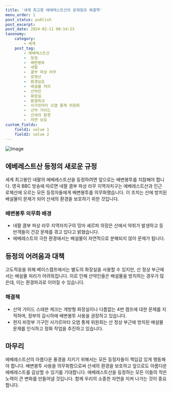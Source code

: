 ```yaml
---
title: '세계 최고봉 에베레스트산의 문제점과 해결책'
menu_order: 1
post_status: publish
post_excerpt: 
post_date: 2024-02-11 00:14:23
taxonomy:
    category:
        - 세계
    post_tag:
        - 에베레스트산
        -  등정
        -  배변봉투
        -  네팔
        -  쿰부 파상 라무
        -  로체산
        -  환경보호
        -  배설물 처리
        -  산악인
        -  화장실
        -  환경파괴
        -  사가르마타 오염 통제 위원회
        -  산악 가이드
        -  산세의 환경
        -  자연 보호
custom_fields:
    field1: value 1
    field2: value 2
---
```


![Image](https://imgnews.pstatic.net/image/011/2024/02/10/0004298244_001_20240210204901022.jpg?type=w647)

## 에베레스트산 등정의 새로운 규정
세계 최고봉인 네팔의 에베레스트산을 등정하려면 앞으로는 배변봉투를 지참해야 합니다. 영국 BBC 방송에 따르면 네팔 쿰부 파상 라무 지역자치구는 에베레스트산과 인근 로체산에 오르는 모든 등정자들에게 배변봉투를 의무화했습니다. 이 조치는 산에 방치된 배설물이 문제가 되어 산세의 환경을 보호하기 위한 것입니다.
### 배변봉투 의무화 배경
- 네팔 쿰부 파상 라무 지역자치구의 밍마 셰르파 의장은 산에서 악취가 발생하고 등반객들이 건강 문제를 겪고 있다고 밝혔습니다.
- 에베레스트의 극한 환경에서는 배설물이 자연적으로 분해되지 않아 문제가 됩니다.
## 등정의 어려움과 대책
고도적응을 위해 베이스캠프에서는 별도의 화장실을 사용할 수 있지만, 산 정상 부근에서는 배설물 처리가 어려워집니다. 이로 인해 산악인들은 배설물을 방치하는 경우가 많은데, 이는 환경파괴로 이어질 수 있습니다.
### 해결책
- 산악 가이드 스테판 케크는 개방형 화장실이나 다름없는 4번 캠프에 대한 문제를 지적하며, 정부의 감시하에 배변봉투 사용을 권장하고 있습니다.
- 현지 비정부 기구인 사가르마타 오염 통제 위원회는 산 정상 부근에 방치된 배설물 문제를 인식하고 정화 작업을 추진하고 있습니다.
## 마무리
에베레스트산의 아름다운 풍경을 지키기 위해서는 모든 등정자들이 책임감 있게 행동해야 합니다. 배변봉투 사용을 의무화함으로써 산세의 환경을 보호하고 앞으로도 아름다운 에베레스트를 감상할 수 있기를 기대합니다.
에베레스트산을 등정하는 모든 이들의 작은 노력이 큰 변화를 만들어낼 것입니다. 함께 우리의 소중한 자연을 지켜 나가는 것이 중요합니다.
